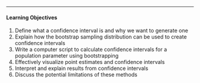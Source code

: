 ***
#### Learning Objectives
1. Define what a confidence interval is and why we want to generate one
2. Explain how the bootstrap sampling distribution can be used to create confidence intervals
3. Write a computer script to calculate confidence intervals for a population parameter using bootstrapping
4. Effectively visualize point estimates and confidence intervals
5. Interpret and explain results from confidence intervals
6. Discuss the potential limitations of these methods

